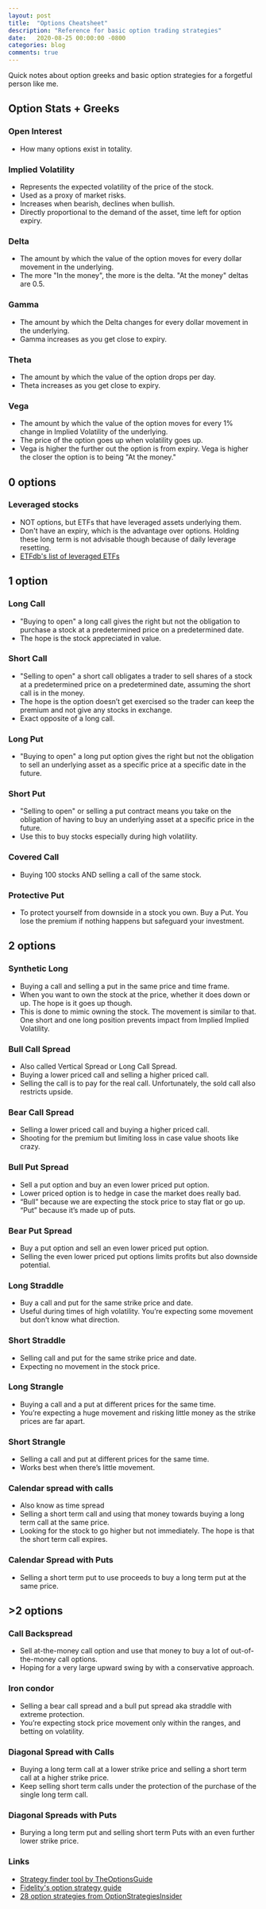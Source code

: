 ```yaml
---
layout: post
title:  "Options Cheatsheet"
description: "Reference for basic option trading strategies"
date:   2020-08-25 00:00:00 -0800
categories: blog
comments: true
---
```


Quick notes about option greeks and basic option strategies for a forgetful person like me.

## Option Stats + Greeks

### Open Interest

- How many options exist in totality.

### Implied Volatility

- Represents the expected volatility of the price of the stock.
- Used as a proxy of market risks.
- Increases when bearish, declines when bullish.
- Directly proportional to the demand of the asset, time left for option expiry.

### Delta

- The amount by which the value of the option moves for every dollar movement in the underlying.
- The more "In the money", the more is the delta. "At the money" deltas are 0.5.

### Gamma

- The amount by which the Delta changes for every dollar movement in the underlying.
- Gamma increases as you get close to expiry.

### Theta

- The amount by which the value of the option drops per day.
- Theta increases as you get close to expiry.

### Vega

- The amount by which the value of the option moves for every 1% change in Implied Volatility of the underlying.
- The price of the option goes up when volatility goes up.
- Vega is higher the further out the option is from expiry. Vega is higher the closer the option is to being "At the money."

## 0 options

### Leveraged stocks

- NOT options, but ETFs that have leveraged assets underlying them.
- Don't have an expiry, which is the advantage over options. Holding these long term is not advisable though because of daily leverage resetting.
- [ETFdb's list of leveraged ETFs](https://etfdb.com/etfs/leveraged/)

## 1 option

### Long Call

- "Buying to open" a long call gives the right but not the obligation to purchase a stock at a predetermined price on a predetermined date.
- The hope is the stock appreciated in value.

### Short Call

- "Selling to open" a short call obligates a trader to sell shares of a stock at a predetermined price on a predetermined date, assuming the short call is in the money.
- The hope is the option doesn’t get exercised so the trader can keep the premium and not give any stocks in exchange.
- Exact opposite of a long call.

### Long Put

- "Buying to open" a long put option gives the right but not the obligation to sell an underlying asset as a specific price at a specific date in the future.

### Short Put

- "Selling to open" or selling a put contract means you take on the obligation of having to buy an underlying asset at a specific price in the future.
- Use this to buy stocks especially during high volatility.

### Covered Call

- Buying 100 stocks AND selling a call of the same stock.

### Protective Put

- To protect yourself from downside in a stock you own. Buy a Put. You lose the premium if nothing happens but safeguard your investment.

## 2 options

### Synthetic Long

- Buying a call and selling a put in the same price and time frame.
- When you want to own the stock at the price, whether it does down or up. The hope is it goes up though.
- This is done to mimic owning the stock. The movement is similar to that. One short and one long position prevents impact from Implied Implied Volatility.

### Bull Call Spread

- Also called Vertical Spread or Long Call Spread.
- Buying a lower priced call and selling a higher priced call.
- Selling the call is to pay for the real call. Unfortunately, the sold call also restricts upside.

### Bear Call Spread

- Selling a lower priced call and buying a higher priced call.
- Shooting for the premium but limiting loss in case value shoots like crazy.

### Bull Put Spread

- Sell a put option and buy an even lower priced put option.
- Lower priced option is to hedge in case the market does really bad.
- “Bull” because we are expecting the stock price to stay flat or go up. “Put” because it’s made up of puts.

### Bear Put Spread

- Buy a put option and sell an even lower priced put option.
- Selling the even lower priced put options limits profits but also downside potential.

### Long Straddle

- Buy a call and put for the same strike price and date.
- Useful during times of high volatility. You’re expecting some movement but don’t know what direction.

### Short Straddle

- Selling call and put for the same strike price and date.
- Expecting no movement in the stock price.

### Long Strangle

- Buying a call and a put at different prices for the same time.
- You’re expecting a huge movement and risking little money as the strike prices are far apart.

### Short Strangle

- Selling a call and put at different prices for the same time.
- Works best when there’s little movement.

### Calendar spread with calls

- Also know as time spread
- Selling a short term call and using that money towards buying a long term call at the same price.
- Looking for the stock to go higher but not immediately. The hope is that the short term call expires.

### Calendar Spread with Puts

- Selling a short term put to use proceeds to buy a long term put at the same price.

## >2 options

### Call Backspread

- Sell at-the-money call option and use that money to buy a lot of out-of-the-money call options.
- Hoping for a very large upward swing by with a conservative approach.

### Iron condor

- Selling a bear call spread and a bull put spread aka straddle with extreme protection.
- You’re expecting stock price movement only within the ranges, and betting on volatility.

### Diagonal Spread with Calls

- Buying a long term call at a lower strike price and selling a short term call at a higher strike price.
- Keep selling short term calls under the protection of the purchase of the single long term call.

### Diagonal Spreads with Puts

- Burying a long term put and selling short term Puts with an even further lower strike price.

### Links

- [Strategy finder tool by TheOptionsGuide](https://www.theoptionsguide.com/option-trading-strategies.aspx)
- [Fidelity's option strategy guide](https://www.fidelity.com/learning-center/investment-products/options/options-strategy-guide/overview)
- [28 option strategies from OptionStrategiesInsider](https://optionstrategiesinsider.com/blog/28-option-strategies-that-all-options-traders-should-know/)
